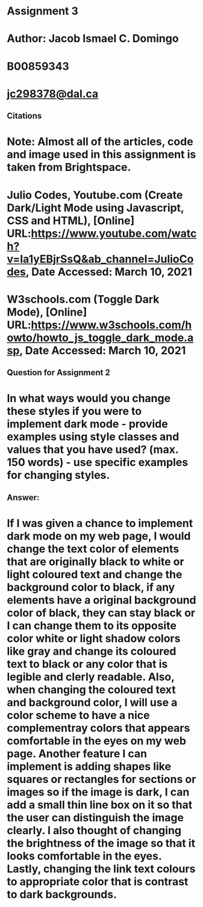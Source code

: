 # Assignment 3

# Author: Jacob Ismael C. Domingo
# B00859343
# jc298378@dal.ca

## Citations
# Note: Almost all of the articles, code and image used in this assignment is taken from Brightspace.

# Julio Codes, Youtube.com (Create Dark/Light Mode using Javascript, CSS and HTML), [Online] URL:https://www.youtube.com/watch?v=Ia1yEBjrSsQ&ab_channel=JulioCodes, Date Accessed: March 10, 2021

# W3schools.com (Toggle Dark Mode), [Online] URL:https://www.w3schools.com/howto/howto_js_toggle_dark_mode.asp, Date Accessed: March 10, 2021

## Question for Assignment 2
# In what ways would you change these styles if you were to implement dark mode - provide examples using style classes and values that you have used? (max. 150 words) - use specific examples for changing styles.

## Answer:
# If I was given a chance to implement dark mode on my web page, I would change the text color of elements that are originally black to white or light coloured text and change the background color to black, if any elements have a original background color of black, they can stay black or I can change them to its opposite color white or light shadow colors like gray and change its coloured text to black or any color that is legible and clerly readable. Also, when changing the coloured text and background color, I will use a color scheme to have a nice complementray colors that appears comfortable in the eyes on my web page. Another feature I can implement is adding shapes like squares or rectangles for sections or images so if the image is dark, I can add a small thin line box on it so that the user can distinguish the image clearly. I also thought of changing the brightness of the image so that it looks comfortable in the eyes. Lastly, changing the link text colours to appropriate color that is contrast to dark backgrounds.